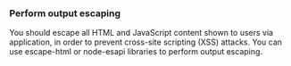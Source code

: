 ### Perform output escaping

You should escape all HTML and JavaScript content shown to users via application, in order to prevent cross-site scripting (XSS) attacks. You can use escape-html or node-esapi libraries to perform output escaping.
